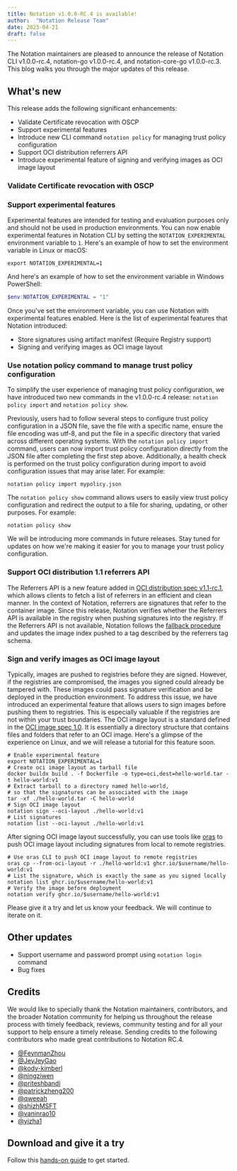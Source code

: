 ```yaml
---
title: Notation v1.0.0-RC.4 is available!
author:  "Notation Release Team"
date: 2023-04-21
draft: false
---
```


The Notation maintainers are pleased to announce the release of Notation CLI v1.0.0-rc.4, notation-go v1.0.0-rc.4, and notation-core-go v1.0.0-rc.3. This blog walks you through the major updates of this release.

## What's new

This release adds the following significant enhancements:

- Validate Certificate revocation with OSCP
- Support experimental features
- Introduce new CLI command `notation policy` for managing trust policy configuration
- Support OCI distribution referrers API
- Introduce experimental feature of signing and verifying images as OCI image layout

### Validate Certificate revocation with OSCP

### Support experimental features

Experimental features are intended for testing and evaluation purposes only and should not be used in production environments. You can now enable experimental features in Notation CLI by setting the `NOTATION_EXPERIMENTAL` environment variable to `1`. Here's an example of how to set the environment variable in Linux or macOS:

```shell
export NOTATION_EXPERIMENTAL=1
```

And here's an example of how to set the environment variable in Windows PowerShell:

```powershell
$env:NOTATION_EXPERIMENTAL = "1"
```

Once you've set the environment variable, you can use Notation with experimental features enabled. Here is the list of experimental features that Notation introduced:

- Store signatures using artifact manifest (Require Registry support)
- Signing and verifying images as OCI image layout

### Use notation policy command to manage trust policy configuration

To simplify the user experience of managing trust policy configuration, we have introduced two new commands in the v1.0.0-rc.4 release: `notation policy import` and `notation policy show`.

Previously, users had to follow several steps to configure trust policy configuration in a JSON file, save the file with a specific name, ensure the file encoding was utf-8, and put the file in a specific directory that varied across different operating systems. With the `notation policy import` command, users can now import trust policy configuration directly from the JSON file after completing the first step above. Additionally, a health check is performed on the trust policy configuration during import to avoid configuration issues that may arise later. For example:

```shell
notation policy import mypolicy.json
```

The `notation policy show` command allows users to easily view trust policy configuration and redirect the output to a file for sharing, updating, or other purposes. For example:

```shell
notation policy show
```

We will be introducing more commands in future releases. Stay tuned for updates on how we're making it easier for you to manage your trust policy configuration.

### Support OCI distribution 1.1 referrers API

The Referrers API is a new feature added in [OCI distribution spec v1.1-rc.1](https://github.com/opencontainers/distribution-spec/blob/v1.1.0-rc1/spec.md#listing-referrers), which allows clients to fetch a list of referrers in an efficient and clean manner. In the context of Notation, referrers are signatures that refer to the container image. Since this release, Notation verifies whether the Referrers API is available in the registry when pushing signatures into the registry. If the Referrers API is not available, Notation follows the [fallback procedure](https://github.com/opencontainers/distribution-spec/blob/v1.1.0-rc1/spec.md#unavailable-referrers-api) and updates the image index pushed to a tag described by the referrers tag schema.

### Sign and verify images as OCI image layout

Typically, images are pushed to registries before they are signed. However, if the registries are compromised, the images you signed could already be tampered with. These images could pass signature verification and be deployed in the production environment. To address this issue, we have introduced an experimental feature that allows users to sign images before pushing them to registries. This is especially valuable if the registries are not within your trust boundaries. The OCI image layout is a standard defined in the [OCI image spec 1.0](https://github.com/opencontainers/image-spec/blob/v1.0/image-layout.md). It is essentially a directory structure that contains files and folders that refer to an OCI image. Here's a glimpse of the experience on Linux, and we will release a tutorial for this feature soon.

```shell
# Enable experimental feature
export NOTATION_EXPERIMENTAL=1
# Create oci image layout as tarball file
docker buildx build . -f Dockerfile -o type=oci,dest=hello-world.tar -t hello-world:v1
# Extract tarball to a directory named hello-world, 
# so that the signatures can be associated with the image
tar -xf ./hello-world.tar -C hello-world
# Sign OCI image layout
notation sign --oci-layout ./hello-world:v1
# List signatures
notation list --oci-layout ./hello-world:v1
```

After signing OCI image layout successfully, you can use tools like [oras](https://oras.land/) to push OCI image layout including signatures from local to remote registries.

```shell
# Use oras CLI to push OCI image layout to remote registries
oras cp --from-oci-layout -r ./hello-world:v1 ghcr.io/$username/hello-world:v1
# List the signature, which is exactly the same as you signed locally
notation list ghcr.io/$username/hello-world:v1
# Verify the image before deployment
notation verify ghcr.io/$username/hello-world:v1
```

Please give it a try and let us know your feedback. We will continue to iterate on it.

## Other updates

- Support username and password prompt using `notation login` command
- Bug fixes

## Credits

We would like to specially thank the Notation maintainers, contributors, and the broader Notation community for helping us throughout the release process with timely feedback, reviews, community testing and for all your support to help ensure a timely release. Sending credits to the following contributors who made great contributions to Notation RC.4.

- [@FeynmanZhou](https://github.com/FeynmanZhou)
- [@JeyJeyGao](https://github.com/JeyJeyGao)
- [@kody-kimberl](https://github.com/kody-kimberl)
- [@ningziwen](https://github.com/ningziwen)
- [@priteshbandi](https://github.com/priteshbandi)
- [@patrickzheng200](https://github.com/patrickzheng200)
- [@qweeah](https://github.com/qweeah)
- [@shizhMSFT](https://github.com/shizhMSFT)
- [@vaninrao10](https://github.com/vaninrao10)
- [@yizha1](https://github.com/yizha1)

## Download and give it a try

Follow this [hands-on guide](https://notaryproject.dev/docs/quickstart/) to get started.
